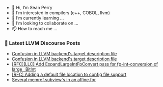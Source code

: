 - 👋 Hi, I’m Sean Perry
- 👀 I’m interested in compilers (c++, COBOL, llvm)
- 🌱 I’m currently learning ...
- 💞️ I’m looking to collaborate on ...
- 📫 How to reach me ...

<!---
s66perry/s66perry is a ✨ special ✨ repository because its `README.md` (this file) appears on your GitHub profile.
You can click the Preview link to take a look at your changes.
--->
### 📕 Latest LLVM Discourse Posts

<!-- DISCOURSE-LLVM:START -->
- [Confusion in LLVM backend&#39;s target description file](https://discourse.llvm.org/t/confusion-in-llvm-backends-target-description-file/65527#post_3)
- [Confusion in LLVM backend&#39;s target description file](https://discourse.llvm.org/t/confusion-in-llvm-backends-target-description-file/65527#post_2)
- [[RFC][LLC] Add ExpandLargeIntFpConvert pass for fp-int-conversion of large _BitInt](https://discourse.llvm.org/t/rfc-llc-add-expandlargeintfpconvert-pass-for-fp-int-conversion-of-large-bitint/65528#post_1)
- [[RFC] Adding a default file location to config file support](https://discourse.llvm.org/t/rfc-adding-a-default-file-location-to-config-file-support/63606?page=3#post_43)
- [Several memref.subview&#39;s in an affine.for](https://discourse.llvm.org/t/several-memref-subviews-in-an-affine-for/65518#post_2)
<!-- DISCOURSE-LLVM:END -->
